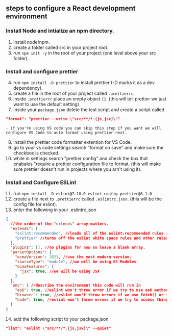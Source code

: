 ## steps to configure a React development environment

### Install Node and intialize an npm directory.
1. install node/npm.
2. create a folder called src in your project root.
3. run ```npm init -y``` in the root of your project (one level above your src folder).

### Install and configure prettier
4. run ``` npm install -D prettier ``` to install prettier (-D marks it as a dev dependency).
5. create a file in the root of your project called ```.prettierrc```.
6. inside ```.prettierrc``` place an empty object ```{}```. (this will tell prettier we just want to use the default setting)
7. inside your ```package.json``` delete the test script and create a script called 
```json
"format": "prettier --write \"src/**/*.{js,jsx}\""
```
    - if you're using VS code you can skip this step if you want we will configure VS Code to auto format using prettier next.
8. install the prettier code formatter extention for VS Code.
9. go to your vs code settings search "format on save" and make sure the checkbox is checked.
10. while in settings search "prettier config" and check the box that enabales "require a prettier configuration file to format. (this will make sure prettier doesn't run in projects where you arn't using it).


### Install and Configure ESLint
11. run ```npm install -D eslint@7.18.0 eslint-config-prettier@8.1.0```
12. create a file next to ```.prettierrc``` called ```.eslintrc.json```. (this will be the config file for eslint).
13. enter the following in your .eslintrc.json
```json
{
  //the order of the "extends" array matters.
  "extends": [
    "eslint:recommended", //loads all of the eslint:recommended rules including white space rules.
    "prettier" //turns off the eslint white space rules and other rules it knows how to handle specifically.
  ],
  "plugins": [], //no plugins for now so leave a blank array.
  "parserOptions": {
    "ecmaVersion": 2021, //use the most modern version.
    "sourceType": "module", //we will be using ES Modules
    "ecmaFeatures": {
      "jsx": true, //we will be using JSX
    }
  },
  "env": { //describe the environment this code will run in
    "es6": true, //eslint won't throw error if we try to use es6 methods like map() or reduce().
    "browser": true, //eslint won't throw errors if we use fetch() or the window object
    "node": true, //eslint won't throw erroes if we try to access things in a node environement like 'golbal' or 'process'.
  }
}
```

14. add the following script to your package.json 
```json 
"lint": "eslint \"src/**/*.{js,jsx}\" --quiet"
```

